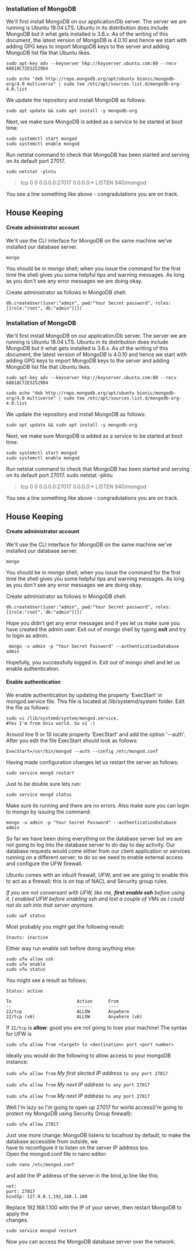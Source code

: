 ﻿
### Installation of MongoDB
We'll first install MongoDB on our application/Db server. The server we are running is Ubuntu 18.04 LTS.  Ubuntu in its distribution does include MongoDB but it what gets installed is 3.6.x. As of the writing of this document, the latest version of MongoDB is 4.0.10 and hence we start with adding GPG keys to import MongoDB keys to the server and adding MongoDB list file that Ubuntu likes.

    sudo apt-key adv --keyserver hkp://keyserver.ubuntu.com:80 --recv 68818C72E52529D4

    sudo echo "deb http://repo.mongodb.org/apt/ubuntu bionic/mongodb-org/4.0 multiverse" | sudo tee /etc/apt/sources.list.d/mongodb-org-4.0.list

We update the repository and install MongoDB as follows:

    sudo apt update && sudo apt install -y mongodb-org

Next, we make sure MongoDB is added as a service to be started at boot time:

    sudo systemctl start mongod
    sudo systemctl enable mongod

Run netstat command to check that MongoDB has been started and serving on its default port 27017.

    sudo netstat -plntu

   

>  tcp     0 0 0.0.0.0:27017 0.0.0.0:* LISTEN 940/mongod

You see a line something like above - congradulations you are on track.

## House Keeping
#### Create administrator account
We'll use the CLI interface for MongoDB on the same machine we've installed our database server.

    mongo

You should be in mongo shell; when you issue the command for the first time the shell gives you some helpful tips and warning messages. As long as you don't see any error messages we are doing okay.

Create administrator as follows in MongoDB shell:

    db.createUser({user:"admin", pwd:"Your Secret password", roles:[{role:"root", db:"admin"}]})





### Installation of MongoDB
We'll first install MongoDB on our application/Db server. The server we are running is Ubuntu 18.04 LTS.  Ubuntu in its distribution does include MongoDB but it what gets installed is 3.6.x. As of the writing of this document, the latest version of MongoDB is 4.0.10 and hence we start with adding GPG keys to import MongoDB keys to the server and adding MongoDB list file that Ubuntu likes.

    sudo apt-key adv --keyserver hkp://keyserver.ubuntu.com:80 --recv 68818C72E52529D4

    sudo echo "deb http://repo.mongodb.org/apt/ubuntu bionic/mongodb-org/4.0 multiverse" | sudo tee /etc/apt/sources.list.d/mongodb-org-4.0.list

We update the repository and install MongoDB as follows:

    sudo apt update && sudo apt install -y mongodb-org

Next, we make sure MongoDB is added as a service to be started at boot time:

    sudo systemctl start mongod
    sudo systemctl enable mongod

Run netstat command to check that MongoDB has been started and serving on its default port 27017.
    sudo netstat -plntu
   >  tcp     0 0 0.0.0.0:27017 0.0.0.0:* LISTEN 940/mongod

You see a line something like above - congradulations you are on track.

## House Keeping
#### Create administrator account
We'll use the CLI interface for MongoDB on the same machine we've installed our database server.

    mongo

You should be in mongo shell; when you issue the command for the first time the shell gives you some helpful tips and warning messages. As long as you don't see any error messages we are doing okay.

Create administrator as follows in MongoDB shell:

    db.createUser({user:"admin", pwd:"Your Secret password", roles:[{role:"root", db:"admin"}]})

Hope you didn't get any error messages and if yes let us make sure you have created the admin user. 
Exit out of mongo shell by typing **exit** and try to login as admin.

     mongo -u admin -p "Your Secret Password" --authenticationDatabase admin
Hopefully, you successfully logged in. Exit out of mongo shell and let us enable authentication.
#### Enable authentication
We enable authentication by updating the property 'ExecStart' in mongod.service file.  This file is located at /lib/systemd/system folder. Edit the file as follows:

    sudo vi /lib/systemd/system/mongod.service.   
    #Yes I'm from Unix world. So vi :)

Around line 9 or 10 locate property 'ExecStart' and add the option '--auth'. After you edit the file ExecStart should look as follows:

    ExecStart=/usr/bin/mongod --auth --config /etc/mongod.conf

Having made configuration changes let us restart the server as follows:

    sudo service mongd restart 
Just to be double sure lets run:

    sudo service mongd status
Make sure its running and there are no errors. Also make sure you can login to mongo by issuing the command:

    mongo -u admin -p "Your Secret Password" --authenticationDatabase admin

So far we have been doing everything on the database server but we are not going to log into the database server to do day to day activity. Our database requests would come either from our client application or services running on a different server; to do so we need to enable external access and configure the UFW firewall.

Ubuntu comes with an inbuilt firewall, UFW, and we are going to enable this to act as a firewall; this is on top of NACL and Security group rules. 

*If you are not conversant with UFW, like me, **first enable ssh** before using it. I enabled UFW before enabling ssh and lost a couple of VMs as I could not do ssh into that server anymore.*

    sudo uwf status
Most probably you might get the following result:

    Stauts: inactive
Either way run enable ssh before doing anything else:

    sudo ufw allow ssh
    sudo ufw enable
    sudo ufw status
You might see a result as follows:

    Status: active
    
    To                         Action      From
    --                         ------      ----
    22/tcp                     ALLOW       Anywhere
    22/tcp (v6)                ALLOW       Anywhere (v6)
If `22/tcp` is __allow__: good you are not going to lose your machine!
The syntax for UFW is

    sudo ufw allow from <target> to <destination> port <port number>
Ideally you would do the following to allow access to your mongoDB instance:

`sudo ufw allow from` *My first slected IP address* `to any port 27017`

`sudo ufw allow from` *My next IP address* `to any port 27017`

`sudo ufw allow from` *My next IP address* `to any port 27017`

Well I'm lazy so I'm going to open up 27017 for world access(I'm going to protect my MongoDB using Security Group firewall):

    sudo ufw allow 27017

Just one more change:
MongoDB listens to localhost by default, to make the database accessible from outside, we  
have to reconfigure it to listen on the server IP address too.  
Open the mongod.conf file in nano editor:  

    sudo nano /etc/mongod.conf  

and add the IP address of the server in the bind_ip line like this:  

    net:  
    port: 27017  
    bindIp: 127.0.0.1,192,168.1.100  

Replace 192.168.1.100 with the IP of your server, then restart MongoDB to apply the  
changes.

    sudo service mongod restart  

Now you can access the MongoDB database server over the network.


